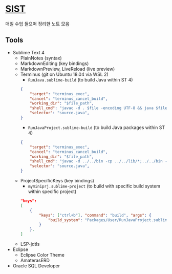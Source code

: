 # [SIST](https://jhmin-dev.github.io/SIST)

매일 수업 들으며 정리한 노트 모음

## Tools

- Sublime Text 4
	+ PlainNotes (syntax)
	+ MarkdownEditing (key bindings)
	+ MarkdownPreview, LiveReload (live preview)
	+ Terminus (git on Ubuntu 18.04 via WSL 2)
		* `RunJava.sublime-build` (to build Java within ST 4)
		```json
		{
			"target": "terminus_exec",
			"cancel": "terminus_cancel_build",
			"working_dir": "$file_path",
			"shell_cmd": "javac -d . $file -encoding UTF-8 && java $file_base_name",
			"selector": "source.java",
		}
		```
		* `RunJavaProject.sublime-build` (to build Java packages within ST 4)
		```json
		{
			"target": "terminus_exec",
			"cancel": "terminus_cancel_build",
			"working_dir": "$file_path",
			"shell_cmd": "javac -d ../../bin -cp ../../lib/*;../../bin -encoding UTF-8 *.java && for %I in (.) do java -cp ../../lib/*;../../bin %~nxI.$file_base_name",
			"selector": "source.java",
		}
		```
	+ ProjectSpecificKeys (key bindings)
		* `myminiprj.sublime-project` (to build with specific build system within specific project)
		```json
		"keys":
		[
			{
				"keys": ["ctrl+b"], "command": "build", "args": {
					"build_system": "Packages/User/RunJavaProject.sublime-build"
				}
			},
		]
		```
	+ LSP-jdtls
- Eclipse
	+ Eclipse Color Theme
	+ AmaterasERD
- Oracle SQL Developer